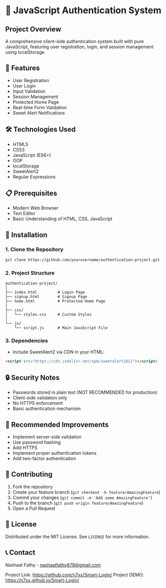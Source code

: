 # 🔐 JavaScript Authentication System

## Project Overview
A comprehensive client-side authentication system built with pure JavaScript, featuring user registration, login, and session management using localStorage.

## 🌟 Features
- User Registration
- User Login
- Input Validation
- Session Management
- Protected Home Page
- Real-time Form Validation
- Sweet Alert Notifications

## 🛠 Technologies Used
- HTML5
- CSS3
- JavaScript (ES6+)
- OOP
- localStorage
- SweetAlert2
- Regular Expressions

## 📋 Prerequisites
- Modern Web Browser
- Text Editor
- Basic Understanding of HTML, CSS, JavaScript

## 🚀 Installation

### 1. Clone the Repository
```bash
git clone https://github.com/yourusername/authentication-project.git
```

### 2. Project Structure
```
authentication-project/
│
├── index.html         # Login Page
├── signup.html        # Signup Page
├── home.html          # Protected Home Page
│
├── css/
│   └── styles.css     # Custom Styles
│
└── js/
    └── script.js      # Main JavaScript File
```

### 3. Dependencies
- Include SweetAlert2 via CDN in your HTML:
```html
<script src="https://cdn.jsdelivr.net/npm/sweetalert2@11"></script>
```

## 🔒 Security Notes
- Passwords stored in plain text (NOT RECOMMENDED for production)
- Client-side validation only
- No HTTPS enforcement
- Basic authentication mechanism

## 🚧 Recommended Improvements
- Implement server-side validation
- Use password hashing
- Add HTTPS
- Implement proper authentication tokens
- Add two-factor authentication

## 🤝 Contributing
1. Fork the repository
2. Create your feature branch (`git checkout -b feature/AmazingFeature`)
3. Commit your changes (`git commit -m 'Add some AmazingFeature'`)
4. Push to the branch (`git push origin feature/AmazingFeature`)
5. Open a Pull Request

## 📝 License
Distributed under the MIT License. See `LICENSE` for more information.

## 📞 Contact
Nashaat Fathy - nashaatfathy878@gmail.com

Project Link: https://github.com/n7xx/Smart-Login/
Project DEMO: https://n7xx.github.io/Smart-Login/